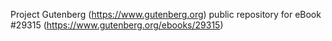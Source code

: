 Project Gutenberg (https://www.gutenberg.org) public repository for eBook #29315 (https://www.gutenberg.org/ebooks/29315)
